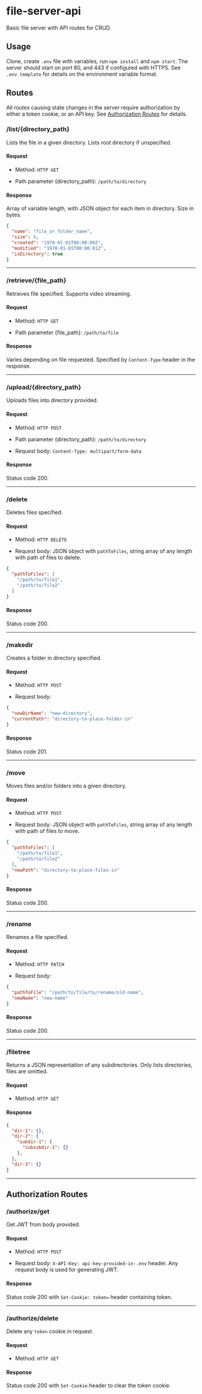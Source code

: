 # file-server-api

Basic file server with API routes for CRUD.

## Usage

Clone, create `.env` file with variables, run `npm install` and `npm start`. The server should start on port 80, and 443 if configured with HTTPS. See `.env.template` for details on the environment variable format.

## Routes

All routes causing state changes in the server require authorization by either a token cookie, or an API key. See [Authorization Routes](#authorization-routes) for details.

### /list/{directory_path}

Lists the file in a given directory. Lists root directory if unspecified.

#### Request

- Method: `HTTP GET`

- Path parameter {directory_path}: `/path/to/directory`

#### Response

Array of variable length, with JSON object for each item in directory. Size in bytes.

```json
{
  "name": "file_or_folder_name",
  "size": 0,
  "created": "1970-01-01T00:00:00Z",
  "modified": "1970-01-01T00:00:01Z",
  "isDirectory": true
}
```
___

### /retrieve/{file_path}

Retrieves file specified. Supports video streaming.

#### Request

- Method: `HTTP GET`

- Path parameter {file_path}: `/path/to/file`

#### Response

Varies depending on file requested. Specified by `Content-Type` header in the response.
___

### /upload/{directory_path}

Uploads files into directory provided.

#### Request

- Method: `HTTP POST`

- Path parameter {directory_path}: `/path/to/directory`

- Request body: `Content-Type: multipart/form-data`

#### Response

Status code 200.
___

### /delete

Deletes files specified.

#### Request

- Method: `HTTP DELETE`

- Request body: JSON object with `pathToFiles`, string array of any length with path of files to delete.
```json
{
  "pathToFiles": [
    "/path/to/file1",
    "/path/to/file2"
  ]
}
```

#### Response

Status code 200.
___

### /makedir

Creates a folder in directory specified.

#### Request

- Method: `HTTP POST`

- Request body: 
```json
{
  "newDirName": "new-directory",
  "currentPath": "directory-to-place-folder-in"
}
```

#### Response

Status code 201.
___

### /move

Moves files and/or folders into a given directory.

#### Request

- Method: `HTTP POST`

- Request body: JSON object with `pathToFiles`, string array of any length with path of files to move.
```json
{
  "pathToFiles": [
    "/path/to/file1",
    "/path/to/file2"
  ],
  "newPath": "directory-to-place-files-in"
}
```

#### Response

Status code 200.
___

### /rename

Renames a file specified.

#### Request

- Method: `HTTP PATCH`

- Request body: 
```json
{
  "pathToFile": "/path/to/file/to/rename/old-name",
  "newName": "new-name"
}
```

#### Response

Status code 200.
___

### /filetree

Returns a JSON representation of any subdirectories. Only lists directories, files are omitted.

#### Request

- Method: `HTTP GET`

#### Response

```json
{
  "dir-1": {},
  "dir-2": {
    "subdir-1": {
      "subsubdir-1": {}
    },
  },
  "dir-3": {}
}
```
___

## Authorization Routes

### /authorize/get

Get JWT from body provided.

#### Request

- Method: `HTTP POST`

- Request body: `X-API-Key: api-key-provided-in-.env` header. Any request body is used for generating JWT.

#### Response

Status code 200 with `Set-Cookie: token=` header containing token.
___

### /authorize/delete

Delete any `token` cookie in request.

#### Request

- Method: `HTTP GET`

#### Response

Status code 200 with `Set-Cookie` header to clear the token cookie.
